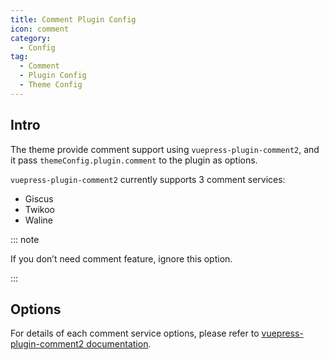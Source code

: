 ```yaml
---
title: Comment Plugin Config
icon: comment
category:
  - Config
tag:
  - Comment
  - Plugin Config
  - Theme Config
---
```


## Intro

The theme provide comment support using `vuepress-plugin-comment2`, and it pass `themeConfig.plugin.comment` to the plugin as options.

`vuepress-plugin-comment2` currently supports 3 comment services:

- Giscus
- Twikoo
- Waline

::: note

If you don’t need comment feature, ignore this option.

:::

## Options

For details of each comment service options, please refer to [vuepress-plugin-comment2 documentation][comment-config].

[comment-config]: https://vuepress-theme-hope.github.io/v2/comment/config/
